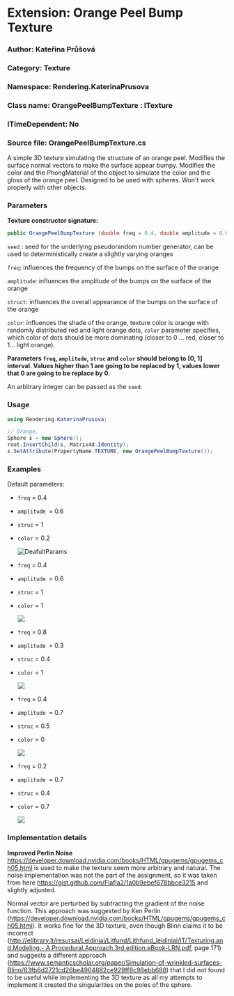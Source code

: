 # Extension: Orange Peel Bump Texture

### Author: Kateřina Průšová

### Category: Texture

### Namespace: Rendering.KaterinaPrusova

### Class name:  OrangePeelBumpTexture : ITexture

### ITimeDependent: No

### Source file: OrangePeelBumpTexture.cs

A simple 3D texture simulating the structure of an orange peel. Modifies the surface normal vectors to make the surface appear bumpy. Modifies the color and the PhongMaterial of the object to simulate the color and the gloss of the orange peel. Designed to be used with spheres. Won't work properly with other objects. 

### Parameters

**Texture constructor signature:**

```csharp
public OrangePeelBumpTexture (double freq = 0.4, double amplitude = 0.6, double struc = 1, double color = 0.2, int seed = 73)
```

`seed` : seed for the underlying pseudorandom number generator, can be used to deterministically create a slightly varying oranges

`freq`: influences the frequency of the bumps on the surface of the orange

`amplitude`: influences the amplitude of the bumps on the surface of the orange

`struct`: influences the overall appearance of the bumps on the surface of the orange

`color`: influences the shade of the orange, texture color is orange with randomly distributed red and light orange dots, `color` parameter specifies, which color of dots should be more dominating (closer to 0 ... red, closer to 1... light orange). 

**Parameters `freq`, `amplitude`, `struc` and `color` should belong to [0, 1] interval. Values higher than 1 are going to be replaced by 1, values lower that 0 are going to be replace by 0.**

An arbitrary integer can be passed  as the `seed`.

### Usage

```csharp
using Rendering.KaterinaPrusova;

// Orange.
Sphere s = new Sphere();
root.InsertChild(s, Matrix4d.Identity);
s.SetAttribute(PropertyName.TEXTURE, new OrangePeelBumpTexture());
```

### Examples

Default parameters:

* `freq` = 0.4 

* `amplitude `= 0.6

* `struc` = 1

* `color` = 0.2

  ![DeafultParams](https://github.com/prusovak2/grcis/blob/master/newmodules/KaterinaPrusova-OrangePeel/Images/DefaultParams.png)

* `freq` = 0.4 

* `amplitude `= 0.6

* `struc` = 1

* `color` = 1

  ![](https://github.com/prusovak2/grcis/blob/master/newmodules/KaterinaPrusova-OrangePeel/Images/Defaul_col1.png)

* `freq` = 0.8

* `amplitude `= 0.3

* `struc` = 0.4

* `color` = 1

  ![](https://github.com/prusovak2/grcis/blob/master/newmodules/KaterinaPrusova-OrangePeel/Images/0.8_0.3_0.4_1.png)

* `freq` = 0.4

* `amplitude `= 0.7

* `struc` = 0.5

* `color` = 0

  ![](https://github.com/prusovak2/grcis/blob/master/newmodules/KaterinaPrusova-OrangePeel/Images/0.4_0.7_0.5.png)

* `freq` = 0.2

* `amplitude `= 0.7

* `struc` = 0.4

* `color` = 0.7

  ![](https://github.com/prusovak2/grcis/blob/master/newmodules/KaterinaPrusova-OrangePeel/Images/0.2_0.7_0.4_0.7.png)

### Implementation details

**Improved Perlin Noise** https://developer.download.nvidia.com/books/HTML/gpugems/gpugems_ch05.html is used to make the texture seem more arbitrary and natural. The noise implementation was not the part of the assignment, so it was taken from here  https://gist.github.com/Flafla2/1a0b9ebef678bbce3215 and slightly adjusted.

Normal vector are perturbed by subtracting the gradient of the noise function. This approach was suggested by Ken Perlin (https://developer.download.nvidia.com/books/HTML/gpugems/gpugems_ch05.html). It works fine for the 3D texture, even though Blinn claims it to be incorrect (http://elibrary.lt/resursai/Leidiniai/Litfund/Lithfund_leidiniai/IT/Texturing.and.Modeling.-.A.Procedural.Approach.3rd.edition.eBook-LRN.pdf, page 171) and suggests a different approach (https://www.semanticscholar.org/paper/Simulation-of-wrinkled-surfaces-Blinn/83fb6d2721cd26be4964882ce929ff8c98ebb688) that I did not found to be useful while implementing the 3D texture as all my attempts to implement it created the singularities on the poles of the sphere.

